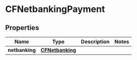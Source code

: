 

# CFNetbankingPayment


## Properties

| Name | Type | Description | Notes |
|------------ | ------------- | ------------- | -------------|
|**netbanking** | [**CFNetbanking**](CFNetbanking.md) |  |  |



